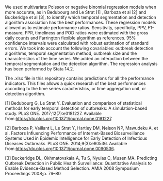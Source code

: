 We used multivariate Poisson or negative binomial regression models when more accurate, as in Bedubourg and Le Strat [1] , Barboza et al [2] and Buckeridge et al [3], to identify which temporal segmentation and detection algorithm association has the best performances. These regression models allowed us to estimate performance ratios. Sensitivity, specificity, PPV, F1-measure, FPR, timeliness and POD ratios were estimated with the gross daily counts and Farrington flexible algorithm as references. 95% confidence intervals were calculated with robust estimation of standard errors. We took into account the following covariables: outbreak detection algorithms, temporal segmentation method, outbreak size and the characteristics of the time series. We added an interaction between the temporal segmentation and the detection algorithm. The regression analysis has been performed by Stata 14.2.


The .xlsx file in this repository contains predictions for all the performance indicators. This files allows a quick research of the best performances according to the time series caracteristics, or time aggregation unit, or detection algorithm.



[1] Bedubourg G, Le Strat Y. Evaluation and comparison of statistical methods for early temporal detection of outbreaks: A simulation-based study. PLoS ONE. 2017;12(7):e0181227. Available from:https://dx.plos.org/10.1371/journal.pone.0181227.

[2] Barboza P, Vaillant L, Le Strat Y, Hartley DM, Nelson NP, Mawudeku A, et al. Factors Influencing Performance of Internet-Based Biosurveillance Systems Used in Epidemic Intelligence for Early Detection of Infectious Diseases Outbreaks. PLoS ONE. 2014;9(3):e90536. Available from:https://dx.plos.org/10.1371/journal.pone.0090536.

[3] Buckeridge DL, Okhmatovskaia A, Tu S, Nyulas C, Musen MA. Predicting Outbreak Detection in Public Health Surveillance: Quantitative Analysis to Enable Evidence-Based Method Selection. AMIA 2008 Symposium Proceedings.2008;p. 76–80
